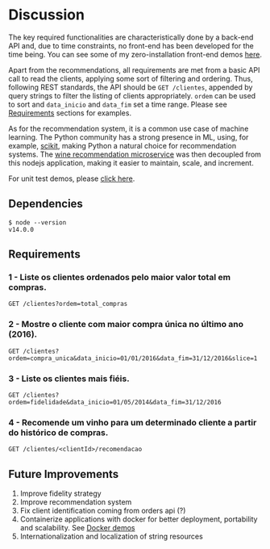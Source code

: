 # Discussion

The key required functionalities are characteristically done by a back-end API and, due to time constraints, no front-end has been developed for the time being. You can see some of my zero-installation front-end demos [here](https://github.com/timbo-rafa?tab=repositories&q=frontend+demo).

Apart from the recommendations, all requirements are met from a basic API call to read the clients, applying some sort of filtering and ordering. Thus, following REST standards, the API should be `GET /clientes`, appended by query strings to filter the listing of clients appropriately. `ordem` can be used to sort and `data_inicio` and `data_fim` set a time range. Please see [Requirements](#Requirements) sections for examples.

As for the recommendation system, it is a common use case of machine learning.
The Python community has a strong presence in ML, using, for example,
[scikit](https://scikit-learn.org/), making Python a natural choice for recommendation systems.
The [wine recommendation microservice](https://github.com/timbo-rafa/wine-system) was then decoupled from this nodejs application, making it easier to maintain, scale, and increment.

For unit test demos, please [click here](https://github.com/timbo-rafa?tab=repositories&q=test+demo).

## Dependencies

```
$ node --version
v14.0.0
```

## Requirements
### 1 - Liste os clientes ordenados pelo maior valor total em compras.
`GET /clientes?ordem=total_compras`
### 2 - Mostre o cliente com maior compra única no último ano (2016).
`GET /clientes?ordem=compra_unica&data_inicio=01/01/2016&data_fim=31/12/2016&slice=1`
### 3 - Liste os clientes mais fiéis.
`GET /clientes?ordem=fidelidade&data_inicio=01/05/2014&data_fim=31/12/2016`
### 4 - Recomende um vinho para um determinado cliente a partir do histórico de compras.
`GET /clientes/<clientId>/recomendacao`

## Future Improvements

1. Improve fidelity strategy
2. Improve recommendation system
3. Fix client identification coming from orders api (?)
4. Containerize applications with docker for better deployment, portability and scalability. See [Docker demos](https://github.com/timbo-rafa?tab=repositories&q=docker+demo)
5. Internationalization and localization of string resources
